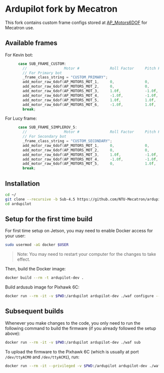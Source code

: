 # Ardupilot fork by Mecatron

This fork contains custom frame configs stored at [AP_Motors6DOF](libraries/AP_Motors/AP_Motors6DOF.cpp) for Mecatron use.

## Available frames

For Kevin bot:

```cpp
      case SUB_FRAME_CUSTOM:
        //                 Motor #              Roll Factor     Pitch Factor    Yaw Factor      Throttle Factor     Forward Factor      Lateral Factor  Testing Order
        // For Primary bot
        _frame_class_string = "CUSTOM_PRIMARY";
        add_motor_raw_6dof(AP_MOTORS_MOT_1,     0,              0,              -1.0f,          0,                  1.0f,               0,              1);
        add_motor_raw_6dof(AP_MOTORS_MOT_2,     0,              0,              1.0f,           0,                  1.0f,               0,              2);
        add_motor_raw_6dof(AP_MOTORS_MOT_3,     1.0f,           -1.0f,          0,              -1.0f,              0,                  -1.0f,          3);
        add_motor_raw_6dof(AP_MOTORS_MOT_4,     -1.0f,          -1.0f,          0,              -1.0f,              0,                  1.0f,           4);
        add_motor_raw_6dof(AP_MOTORS_MOT_5,     1.0f,           1.0f,           0,              -1.0f,              0,                  1.0f,           5);
        add_motor_raw_6dof(AP_MOTORS_MOT_6,     -1.0f,          1.0f,           0,              -1.0f,              0,                  -1.0f,          6);
        break;
```

For Lucy frame:

```cpp
      case SUB_FRAME_SIMPLEROV_5:
        //                 Motor #              Roll Factor     Pitch Factor    Yaw Factor      Throttle Factor     Forward Factor      Lateral Factor  Testing Order
        // For Secondary bot
        _frame_class_string = "CUSTOM_SECONDARY";
        add_motor_raw_6dof(AP_MOTORS_MOT_1,     0,              0,               -1.0f,          0,                  1.0f,               0,              1);
        add_motor_raw_6dof(AP_MOTORS_MOT_2,     0,              0,               1.0f,           0,                  1.0f,               0,              2);
        add_motor_raw_6dof(AP_MOTORS_MOT_3,     1.0f,           -1.0f,           0,              -1.0f,              0,                  0,              3);
        add_motor_raw_6dof(AP_MOTORS_MOT_4,     -1.0f,          -1.0f,           0,              -1.0f,              0,                  0,              4);
        add_motor_raw_6dof(AP_MOTORS_MOT_5,     0,              1.0f,            0,              -1.0f,              0,                  0,              5);
        break; 
```

## Installation

```bash
cd ~/
git clone --recursive -b Sub-4.5 https://github.com/NTU-Mecatron/ardupilot.git
cd ardupilot
```

## Setup for the first time build

For first time setup on Jetson, you may need to enable Docker access for your user:

```bash
sudo usermod -aG docker $USER
```

> Note: You may need to restart your computer for the changes to take effect.

Then, build the Docker image:

```bash
docker build --rm -t ardupilot-dev .
```

Build ardusub image for Pixhawk 6C:

```bash
docker run --rm -it -v $PWD:/ardupilot ardupilot-dev ./waf configure --board=Pixhawk6C
```

## Subsequent builds

Whenever you make changes to the code, you only need to run the following command to build the firmware (if you already followed the setup above):

```bash
docker run --rm -it -v $PWD:/ardupilot ardupilot-dev ./waf sub
```

To upload the firmware to the Pixhawk 6C (which is usually at port `/dev/ttyACM0` and `/dev/ttyACM1`), run:

```bash
docker run --rm -it --privileged -v $PWD:/ardupilot ardupilot-dev ./waf --upload-port="/dev/ttyACM0" --upload sub
```